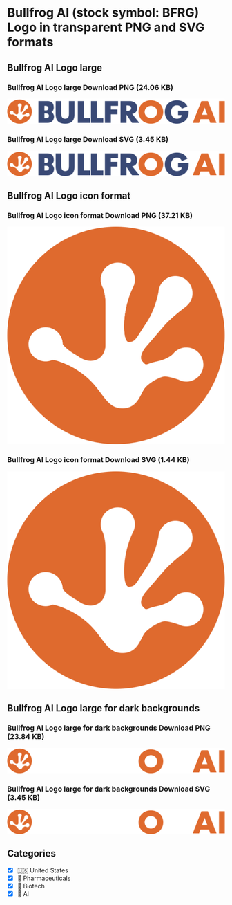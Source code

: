 # Bullfrog AI  (stock symbol: BFRG) Logo in transparent PNG and SVG formats

## Bullfrog AI  Logo large

### Bullfrog AI  Logo large Download PNG (24.06 KB)

![Bullfrog AI  Logo large Download PNG (24.06 KB)](/img/orig/BFRG_BIG-724b4425.png)

### Bullfrog AI  Logo large Download SVG (3.45 KB)

![Bullfrog AI  Logo large Download SVG (3.45 KB)](/img/orig/BFRG_BIG-da780c89.svg)

## Bullfrog AI  Logo icon format

### Bullfrog AI  Logo icon format Download PNG (37.21 KB)

![Bullfrog AI  Logo icon format Download PNG (37.21 KB)](/img/orig/BFRG-906e7cff.png)

### Bullfrog AI  Logo icon format Download SVG (1.44 KB)

![Bullfrog AI  Logo icon format Download SVG (1.44 KB)](/img/orig/BFRG-bdc412bb.svg)

## Bullfrog AI  Logo large for dark backgrounds

### Bullfrog AI  Logo large for dark backgrounds Download PNG (23.84 KB)

![Bullfrog AI  Logo large for dark backgrounds Download PNG (23.84 KB)](/img/orig/BFRG_BIG.D-90b9cd76.png)

### Bullfrog AI  Logo large for dark backgrounds Download SVG (3.45 KB)

![Bullfrog AI  Logo large for dark backgrounds Download SVG (3.45 KB)](/img/orig/BFRG_BIG.D-02e3afa6.svg)



## Categories
- [x] 🇺🇸 United States
- [x] 💊 Pharmaceuticals
- [x] 🧬 Biotech
- [x] 🦾 AI
